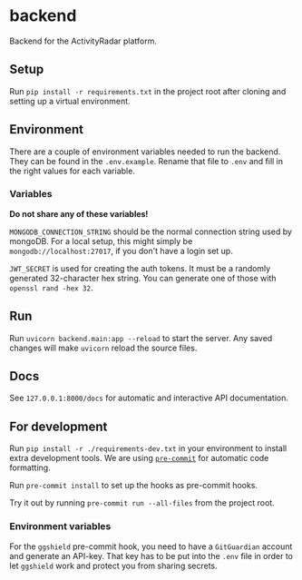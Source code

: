 # backend
Backend for the ActivityRadar platform.

## Setup

Run `pip install -r requirements.txt` in the project root after cloning and
setting up a virtual environment.

## Environment

There are a couple of environment variables needed to run the backend.
They can be found in the `.env.example`. Rename that file to `.env` and fill in
the right values for each variable.

### Variables

**Do not share any of these variables!**

`MONGODB_CONNECTION_STRING` should be the normal connection string used by mongoDB.
For a local setup, this might simply be `mongodb://localhost:27017`, if you don't
have a login set up.

`JWT_SECRET` is used for creating the auth tokens. It must be a randomly generated
32-character hex string. You can generate one of those with `openssl rand -hex 32`.

## Run

Run `uvicorn backend.main:app --reload` to start the server. Any saved changes
will make `uvicorn` reload the source files.

## Docs

See `127.0.0.1:8000/docs` for automatic and interactive API documentation.

## For development

Run `pip install -r ./requirements-dev.txt` in your environment to install extra
development tools.
We are using [`pre-commit`](https://pre-commit.com/) for automatic code formatting.

Run `pre-commit install` to set up the hooks as pre-commit hooks.

Try it out by running `pre-commit run --all-files` from the project root.

### Environment variables

For the `ggshield` pre-commit hook, you need to have a `GitGuardian` account and
generate an API-key. That key has to be put into the `.env` file in order to let
`ggshield` work and protect you from sharing secrets.

